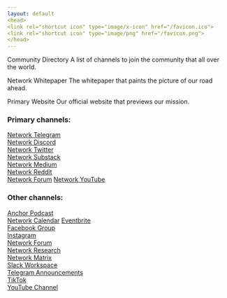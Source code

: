 ```yaml
---
layout: default
<head>
<link rel="shortcut icon" type="image/x-icon" href="/favicon.ico">
<link rel="shortcut icon" type="image/png" href="/favicon.png">
</head>
---
```


Community Directory
A list of channels to join the community that all over the world.

Network Whitepaper
The whitepaper that paints the picture of our road ahead.

Primary Website
Our official website that previews our mission.

### Primary channels:
<a href="https://t.me/networkfund" target="_blank">Network Telegram</a>
<br>
<a href="https://discord.gg/sCtK6YK" target="_blank">Network Discord</a>
<br>
<a href="https://twitter.com/networkfund" target="_blank">Network Twitter</a>
<br>
<a href="https://network.substack.com" target="_blank">Network Substack</a>
<br>
<a href="https://network.medium.com" target="_blank">Network Medium</a>
<br>
<a href="https://reddit.com/r/networkfund" target="_blank">Network Reddit</a>
<br>
<a href="https://forum.network.fund" target="_blank">Network Forum</a>
<a href="https://www.youtube.com/@networkfund" target="_blank">Network YouTube</a>
<br>

### Other channels:
<a href="https://anchor.fm/networkfund" target="_blank">Anchor Podcast</a>
<br>
<a href="https://calendar.google.com/calendar/u/0?cid=dG9kcTBvdGt2YzF1MXM5dG9kOTIxN3FzdWNAZ3JvdXAuY2FsZW5kYXIuZ29vZ2xlLmNvbQ" target="_blank">Network Calendar</a>
<a href="https://networkfund.eventbrite.com" target="_blank">Eventbrite</a>
<br>
<a href="https://facebook.com/groups/networkfund" target="_blank">Facebook Group</a>
<br>
<a href="https://instagram.com/networkfund" target="_blank">Instagram</a>
<br>
<a href="https://forum.network.fund" target="_blank">Network Forum</a>
<br>
<a href="https://network.com.de" target="_blank">Network Research</a>
<br>
<a href="https://matrix.to/#/!XNSlHnqIwCumTmcAhm:matrix.org" target="_blank">Network Matrix</a>
<br>
<a href="https://networkfund.slack.com" target="_blank">Slack Workspace</a>
<br>
<a href="https://t.me/networkfoundation" target="_blank">Telegram Announcements</a>
<br>
<a href="https://tiktok.com/networkfund" target="_blank">TikTok</a>
<br>
<a href="https://www.youtube.com/channel/@networkfund" target="_blank">YouTube Channel</a>






